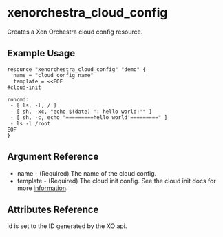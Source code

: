 # xenorchestra_cloud_config

Creates a Xen Orchestra cloud config resource.

## Example Usage

```hcl
resource "xenorchestra_cloud_config" "demo" {
  name = "cloud config name"
  template = <<EOF
#cloud-init

runcmd:
 - [ ls, -l, / ]
 - [ sh, -xc, "echo $(date) ': hello world!'" ]
 - [ sh, -c, echo "=========hello world'=========" ]
 - ls -l /root
EOF
}
```

## Argument Reference
* name - (Required) The name of the cloud config.
* template - (Required) The cloud init config. See the cloud init docs for more [information](https://cloudinit.readthedocs.io/en/latest/topics/examples.html).

## Attributes Reference
id is set to the ID generated by the XO api.
